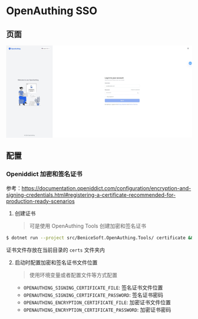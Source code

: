 # OpenAuthing SSO

## 页面

![Login Page](../../screenshots/login.png)

## 配置

### Openiddict 加密和签名证书

参考：https://documentation.openiddict.com/configuration/encryption-and-signing-credentials.html#registering-a-certificate-recommended-for-production-ready-scenarios

1. 创建证书
   > 可是使用 OpenAuthing Tools 创建加密和签名证书

```bash
$ dotnet run --project src/BeniceSoft.OpenAuthing.Tools/ certificate && mkdir certs && mv *.pfx ./certs
```

证书文件存放在当前目录的 `certs` 文件夹内

2. 启动时配置加密和签名证书文件位置
   > 使用环境变量或者配置文件等方式配置
    * `OPENAUTHING_SIGNING_CERTIFICATE_FILE`: 签名证书文件位置
    * `OPENAUTHING_SIGNING_CERTIFICATE_PASSWORD`: 签名证书密码
    * `OPENAUTHING_ENCRYPTION_CERTIFICATE_FILE`: 加密证书文件位置
    * `OPENAUTHING_ENCRYPTION_CERTIFICATE_PASSWORD`: 加密证书密码
